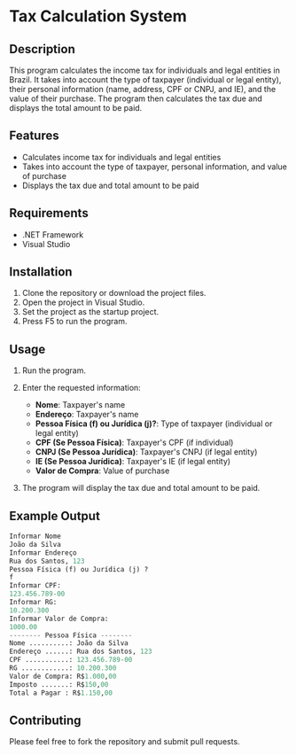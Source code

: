 # Tax Calculation System

## Description

This program calculates the income tax for individuals and legal entities in Brazil. It takes into account the type of taxpayer (individual or legal entity), their personal information (name, address, CPF or CNPJ, and IE), and the value of their purchase. The program then calculates the tax due and displays the total amount to be paid.

## Features

* Calculates income tax for individuals and legal entities
* Takes into account the type of taxpayer, personal information, and value of purchase
* Displays the tax due and total amount to be paid

## Requirements

* .NET Framework
* Visual Studio

## Installation

1. Clone the repository or download the project files.
2. Open the project in Visual Studio.
3. Set the project as the startup project.
4. Press F5 to run the program.

## Usage

1. Run the program.
2. Enter the requested information:
   * **Nome**: Taxpayer's name
   * **Endereço**: Taxpayer's name
   * **Pessoa Física (f) ou Jurídica (j)?**: Type of taxpayer (individual or legal entity)
   * **CPF (Se Pessoa Física)**: Taxpayer's CPF (if individual)
   * **CNPJ (Se Pessoa Jurídica)**: Taxpayer's CNPJ (if legal entity)
   * **IE (Se Pessoa Jurídica)**: Taxpayer's IE (if legal entity)
   * **Valor de Compra**: Value of purchase
  
3. The program will display the tax due and total amount to be paid.

## Example Output

  ```python
  Informar Nome
  João da Silva
  Informar Endereço
  Rua dos Santos, 123
  Pessoa Física (f) ou Jurídica (j) ?
  f
  Informar CPF:
  123.456.789-00
  Informar RG:
  10.200.300
  Informar Valor de Compra:
  1000.00
  -------- Pessoa Física --------
  Nome ..........: João da Silva
  Endereço ......: Rua dos Santos, 123
  CPF ...........: 123.456.789-00
  RG ............: 10.200.300
  Valor de Compra: R$1.000,00
  Imposto .......: R$150,00
  Total a Pagar : R$1.150,00
  ```

## Contributing

Please feel free to fork the repository and submit pull requests.
